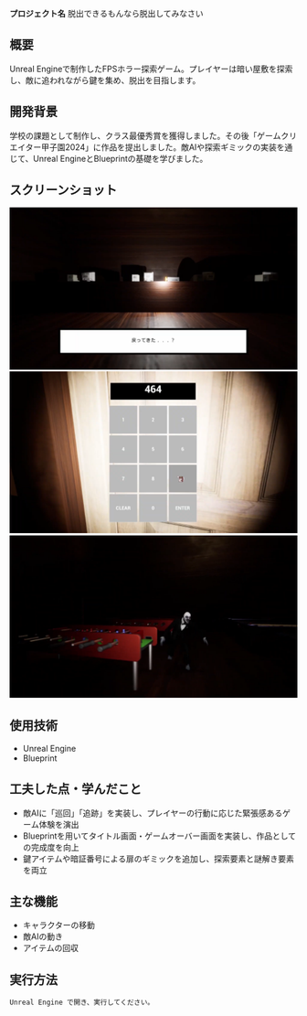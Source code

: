 **プロジェクト名**
脱出できるもんなら脱出してみなさい

## 概要
Unreal Engineで制作したFPSホラー探索ゲーム。プレイヤーは暗い屋敷を探索し、敵に追われながら鍵を集め、脱出を目指します。

## 開発背景
学校の課題として制作し、クラス最優秀賞を獲得しました。その後「ゲームクリエイター甲子園2024」に作品を提出しました。敵AIや探索ギミックの実装を通じて、Unreal EngineとBlueprintの基礎を学びました。

## スクリーンショット
![ゲームの一部シーン](MyProject3/Image/Opening.png)
![ゲームの一部シーン2](MyProject3/Image/Gimmick.png) 　
![ゲームの一部シーン3](MyProject3/Image/Enemy.png)

## 使用技術
- Unreal Engine
- Blueprint

## 工夫した点・学んだこと
- 敵AIに「巡回」「追跡」を実装し、プレイヤーの行動に応じた緊張感あるゲーム体験を演出
- Blueprintを用いてタイトル画面・ゲームオーバー画面を実装し、作品としての完成度を向上
- 鍵アイテムや暗証番号による扉のギミックを追加し、探索要素と謎解き要素を両立

## 主な機能
- キャラクターの移動
- 敵AIの動き
- アイテムの回収

## 実行方法
```bash
Unreal Engine で開き、実行してください。
